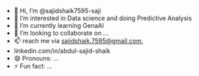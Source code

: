 - 👋 Hi, I’m @sajidshaik7595-saji
- 👀 I’m interested in Data science and doing Predictive Analysis
- 🌱 I’m currently learning  GenaAI
- 💞️ I’m looking to collaborate on ...
- 📫  reach me  via sajidshaik.7595@gmail.com,
- linkedin.com/in/abdul-sajid-shaik
- 😄 Pronouns: ...
- ⚡ Fun fact: ...

<!---
sajidshaik7595-saji/sajidshaik7595-saji is a ✨ special ✨ repository because its `README.md` (this file) appears on your GitHub profile.
You can click the Preview link to take a look at your changes.
--->
